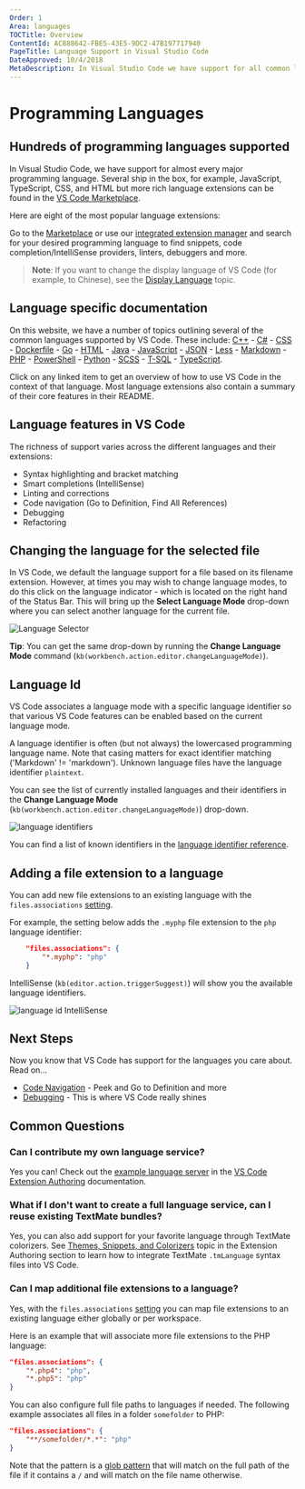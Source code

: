 ```yaml
---
Order: 1
Area: languages
TOCTitle: Overview
ContentId: AC888642-FBE5-43E5-9DC2-47B197717940
PageTitle: Language Support in Visual Studio Code
DateApproved: 10/4/2018
MetaDescription: In Visual Studio Code we have support for all common languages including smart code completion and debugging.
---
```

# Programming Languages

## Hundreds of programming languages supported

In Visual Studio Code, we have support for almost every major programming language. Several ship in the box, for example, JavaScript, TypeScript, CSS, and HTML but more rich language extensions can be found in the [VS Code Marketplace](https://marketplace.visualstudio.com/vscode/Languages).

Here are eight of the most popular language extensions:

<div class="marketplace-extensions-languages-curated"></div>

Go to the [Marketplace](https://marketplace.visualstudio.com/vscode) or use our [integrated extension manager](/docs/editor/extension-gallery) and search for your desired programming language to find snippets, code completion/IntelliSense providers, linters, debuggers and more.

>**Note**: If you want to change the display language of VS Code (for example, to Chinese), see the [Display Language](/docs/getstarted/locales.md) topic.

## Language specific documentation

On this website, we have a number of topics outlining several of the common languages supported by VS Code. These include: [C++](/docs/languages/cpp.md) - [C&#35;](/docs/languages/csharp.md) - [CSS](/docs/languages/css.md) - [Dockerfile](/docs/azure/docker.md) - [Go](/docs/languages/go.md) - [HTML](/docs/languages/html.md) - [Java](/docs/languages/java.md) - [JavaScript](/docs/languages/javascript.md) - [JSON](/docs/languages/json.md) - [Less](/docs/languages/css.md) -
[Markdown](/docs/languages/markdown.md) - [PHP](/docs/languages/php.md) - [PowerShell](/docs/languages/powershell.md) - [Python](/docs/languages/python.md) - [SCSS](/docs/languages/css.md) - [T-SQL](/docs/languages/tsql.md) - [TypeScript](/docs/languages/typescript.md).

Click on any linked item to get an overview of how to use VS Code in the context of that language.  Most language extensions also contain a summary of their core features in their README.

## Language features in VS Code

The richness of support varies across the different languages and their extensions:

* Syntax highlighting and bracket matching
* Smart completions (IntelliSense)
* Linting and corrections
* Code navigation (Go to Definition, Find All References)
* Debugging
* Refactoring

## Changing the language for the selected file

In VS Code, we default the language support for a file based on its filename extension.  However, at times you may wish to change language modes, to do this click on the language indicator - which is located on the right hand of the Status Bar.  This will bring up the **Select Language Mode** drop-down where you can select another language for the current file.

![Language Selector](images/overview/languageselect.png)

**Tip**: You can get the same drop-down by running the **Change Language Mode** command (`kb(workbench.action.editor.changeLanguageMode)`).

## Language Id

VS Code associates a language mode with a specific language identifier so that various VS Code features can be enabled based on the current language mode.

A language identifier is often (but not always) the lowercased programming language name. Note that casing matters for exact identifier matching ('Markdown' != 'markdown'). Unknown language files have the language identifier `plaintext`.

You can see the list of currently installed languages and their identifiers in the **Change Language Mode** (`kb(workbench.action.editor.changeLanguageMode)`) drop-down.

![language identifiers](images/overview/language-identifiers.png)

You can find a list of known identifiers in the [language identifier reference](/docs/languages/identifiers.md).

## Adding a file extension to a language

You can add new file extensions to an existing language with the `files.associations` [setting](/docs/getstarted/settings.md).

For example, the setting below adds the `.myphp` file extension to the `php` language identifier:

```json
    "files.associations": {
        "*.myphp": "php"
    }
```

IntelliSense (`kb(editor.action.triggerSuggest)`) will show you the available language identifiers.

![language id IntelliSense](images/overview/language-id-intellisense.png)

## Next Steps

Now you know that VS Code has support for the languages you care about. Read on...

* [Code Navigation](/docs/editor/editingevolved.md) - Peek and Go to Definition and more
* [Debugging](/docs/editor/debugging.md) - This is where VS Code really shines

## Common Questions

### Can I contribute my own language service?

Yes you can! Check out the [example language server](/docs/extensions/example-language-server.md) in the [VS Code Extension Authoring](/docs/extensions/overview.md) documentation.

### What if I don't want to create a full language service, can I reuse existing TextMate bundles?

Yes, you can also add support for your favorite language through TextMate colorizers. See [Themes, Snippets, and Colorizers](/docs/extensions/themes-snippets-colorizers.md) topic in the Extension Authoring section to learn how to integrate TextMate `.tmLanguage` syntax files into VS Code.

### Can I map additional file extensions to a language?

Yes, with the `files.associations` [setting](/docs/getstarted/settings.md) you can map file extensions to an existing language either globally or per workspace.

Here is an example that will associate more file extensions to the PHP language:

```json
"files.associations": {
    "*.php4": "php",
    "*.php5": "php"
}
```

You can also configure full file paths to languages if needed. The following example associates all files in a folder `somefolder` to PHP:

```json
"files.associations": {
    "**/somefolder/*.*": "php"
}
```

Note that the pattern is a [glob pattern](https://en.wikipedia.org/wiki/Glob_%28programming%29) that will match on the full path of the file if it contains a `/` and will match on the file name otherwise.
